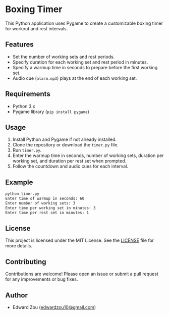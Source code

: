 # Boxing Timer

This Python application uses Pygame to create a customizable boxing timer for workout and rest intervals.

## Features

- Set the number of working sets and rest periods.
- Specify duration for each working set and rest period in minutes.
- Specify a warmup time in seconds to prepare before the first working set.
- Audio cue (`alarm.mp3`) plays at the end of each working set.

## Requirements

- Python 3.x
- Pygame library (`pip install pygame`)

## Usage

1. Install Python and Pygame if not already installed.
2. Clone the repository or download the `timer.py` file.
3. Run `timer.py`.
4. Enter the warmup time in seconds, number of working sets, duration per working set, and duration per rest set when prompted.
5. Follow the countdown and audio cues for each interval.

## Example

```bash
python timer.py
Enter time of warmup in seconds: 60
Enter number of working sets: 3
Enter time per working set in minutes: 3
Enter time per rest set in minutes: 1
```

## License

This project is licensed under the MIT License. See the [LICENSE](LICENSE) file for more details.

## Contributing

Contributions are welcome! Please open an issue or submit a pull request for any improvements or bug fixes.

## Author

- Edward Zou (edwardzou10@gmail.com)
